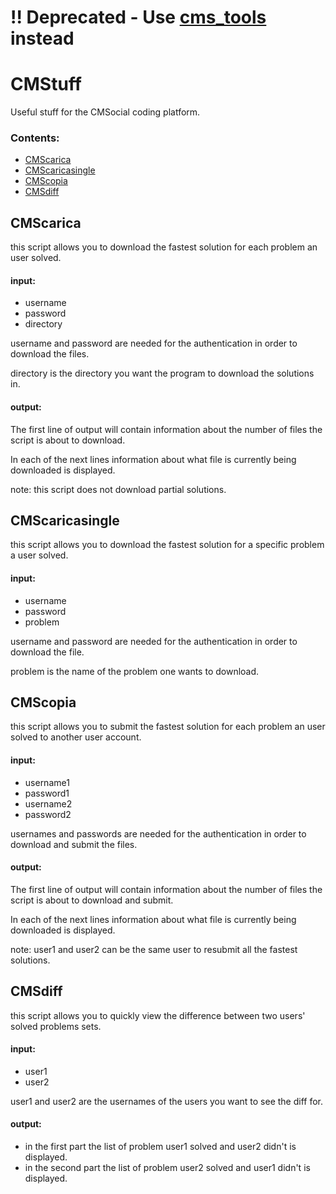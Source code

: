 # !! Deprecated - Use [cms_tools](https://github.com/MyK00L/cms_tools) instead
# CMStuff
Useful stuff for the CMSocial coding platform.
### Contents: ###
* [CMScarica](#cmscarica)
* [CMScaricasingle](#cmscaricasingle)
* [CMScopia](#cmscopia)
* [CMSdiff](#cmsdiff)

## CMScarica
this script allows you to download the fastest solution for each problem an user solved.

#### input:
* username
* password
* directory

username and password are needed for the authentication in order to download the files.

directory is the directory you want the program to download the solutions in.

#### output:
The first line of output will contain information about the number of files the script is about to download.

In each of the next lines information about what file is currently being downloaded is displayed.

note: this script does not download partial solutions.

## CMScaricasingle
this script allows you to download the fastest solution for a specific problem a user solved.

#### input:
* username
* password
* problem

username and password are needed for the authentication in order to download the file.

problem is the name of the problem one wants to download.

## CMScopia
this script allows you to submit the fastest solution for each problem an user solved to another user account.

#### input:
* username1
* password1
* username2
* password2

usernames and passwords are needed for the authentication in order to download and submit the files.

#### output:
The first line of output will contain information about the number of files the script is about to download and submit.

In each of the next lines information about what file is currently being downloaded is displayed.

note: user1 and user2 can be the same user to resubmit all the fastest solutions.

## CMSdiff
this script allows you to quickly view the difference between two users' solved problems sets.

#### input:
* user1
* user2

user1 and user2 are the usernames of the users you want to see the diff for.

#### output:
* in the first part the list of problem user1 solved and user2 didn't is displayed.
* in the second part the list of problem user2 solved and user1 didn't is displayed.
